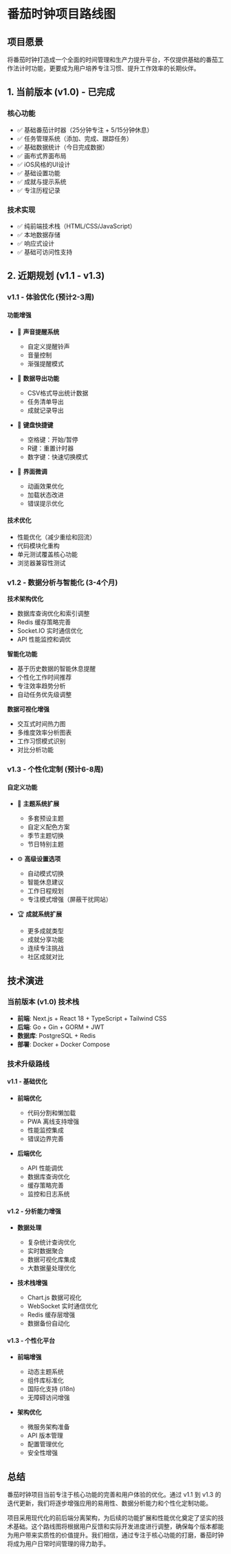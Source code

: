 # 番茄时钟项目路线图

## 项目愿景

将番茄时钟打造成一个全面的时间管理和生产力提升平台，不仅提供基础的番茄工作法计时功能，更要成为用户培养专注习惯、提升工作效率的长期伙伴。

## 1. 当前版本 (v1.0) - 已完成

### 核心功能
- ✅ 基础番茄计时器（25分钟专注 + 5/15分钟休息）
- ✅ 任务管理系统（添加、完成、跟踪任务）
- ✅ 基础数据统计（今日完成数据）
- ✅ 画布式界面布局
- ✅ iOS风格的UI设计
- ✅ 基础设置功能
- ✅ 成就与提示系统
- ✅ 专注历程记录

### 技术实现
- ✅ 纯前端技术栈（HTML/CSS/JavaScript）
- ✅ 本地数据存储
- ✅ 响应式设计
- ✅ 基础可访问性支持

## 2. 近期规划 (v1.1 - v1.3)

### v1.1 - 体验优化 (预计2-3周)

#### 功能增强
- 🔄 **声音提醒系统**
  - 自定义提醒铃声
  - 音量控制
  - 渐强提醒模式
  
- 🔄 **数据导出功能**
  - CSV格式导出统计数据
  - 任务清单导出
  - 成就记录导出

- 🔄 **键盘快捷键**
  - 空格键：开始/暂停
  - R键：重置计时器
  - 数字键：快速切换模式

- 🔄 **界面微调**
  - 动画效果优化
  - 加载状态改进
  - 错误提示优化

#### 技术优化
- 性能优化（减少重绘和回流）
- 代码模块化重构
- 单元测试覆盖核心功能
- 浏览器兼容性测试

### v1.2 - 数据分析与智能化 (3-4个月)

**技术架构优化**
- 数据库查询优化和索引调整
- Redis 缓存策略完善
- Socket.IO 实时通信优化
- API 性能监控和调优

**智能化功能**
- 基于历史数据的智能休息提醒
- 个性化工作时间推荐
- 专注效率趋势分析
- 自动任务优先级调整

**数据可视化增强**
- 交互式时间热力图
- 多维度效率分析图表
- 工作习惯模式识别
- 对比分析功能

### v1.3 - 个性化定制 (预计6-8周)

#### 自定义功能
- 🎨 **主题系统扩展**
  - 多套预设主题
  - 自定义配色方案
  - 季节主题切换
  - 节日特别主题

- ⚙️ **高级设置选项**
  - 自动模式切换
  - 智能休息建议
  - 工作日程规划
  - 专注模式增强（屏蔽干扰网站）

- 🏆 **成就系统扩展**
  - 更多成就类型
  - 成就分享功能
  - 连续专注挑战
  - 社区成就对比

## 技术演进

### 当前版本 (v1.0) 技术栈
- **前端**: Next.js + React 18 + TypeScript + Tailwind CSS
- **后端**: Go + Gin + GORM + JWT
- **数据库**: PostgreSQL + Redis
- **部署**: Docker + Docker Compose

### 技术升级路线

#### v1.1 - 基础优化
- **前端优化**
  - 代码分割和懒加载
  - PWA 离线支持增强
  - 性能监控集成
  - 错误边界完善

- **后端优化**
  - API 性能调优
  - 数据库查询优化
  - 缓存策略完善
  - 监控和日志系统

#### v1.2 - 分析能力增强
- **数据处理**
  - 复杂统计查询优化
  - 实时数据聚合
  - 数据可视化库集成
  - 大数据量处理优化

- **技术栈增强**
  - Chart.js 数据可视化
  - WebSocket 实时通信优化
  - Redis 缓存层增强
  - 数据备份自动化

#### v1.3 - 个性化平台
- **前端增强**
  - 动态主题系统
  - 组件库标准化
  - 国际化支持 (i18n)
  - 无障碍访问增强

- **架构优化**
  - 微服务架构准备
  - API 版本管理
  - 配置管理优化
  - 安全性增强

## 总结

番茄时钟项目当前专注于核心功能的完善和用户体验的优化。通过 v1.1 到 v1.3 的迭代更新，我们将逐步增强应用的易用性、数据分析能力和个性化定制功能。

项目采用现代化的前后端分离架构，为后续的功能扩展和性能优化奠定了坚实的技术基础。这个路线图将根据用户反馈和实际开发进度进行调整，确保每个版本都能为用户带来实质性的价值提升。我们相信，通过专注于核心功能的打磨，番茄时钟将成为用户日常时间管理的得力助手。 